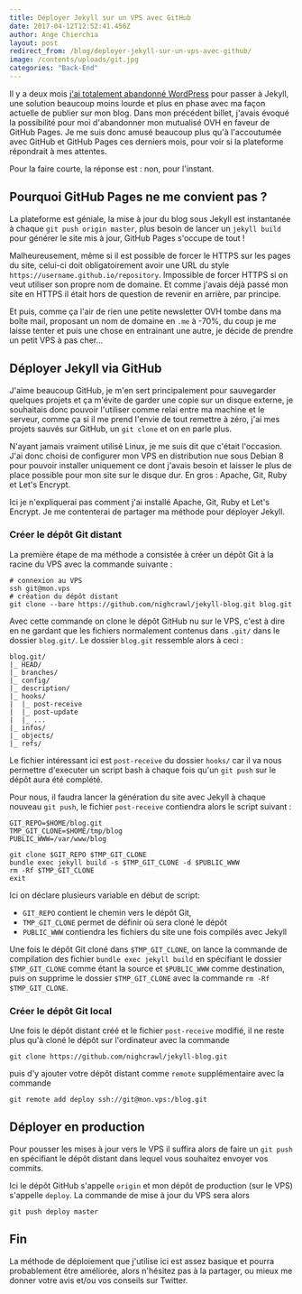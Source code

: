 ```yaml
---
title: Déployer Jekyll sur un VPS avec GitHub
date: 2017-04-12T12:52:41.456Z
author: Ange Chierchia
layout: post
redirect_from: /blog/deployer-jekyll-sur-un-vps-avec-github/
image: /contents/uploads/git.jpg
categories: "Back-End"
---
```


Il y a deux mois [j'ai totalement abandonné WordPress][1] pour passer à Jekyll, une solution beaucoup moins lourde et plus en phase avec ma façon actuelle de publier sur mon blog. Dans mon précédent billet, j'avais évoqué la possibilité pour moi d'abandonner mon mutualisé OVH en faveur de GitHub Pages.
Je me suis donc amusé beaucoup plus qu'à l'accoutumée avec GitHub et GitHub Pages ces derniers mois, pour voir si la plateforme répondrait à mes attentes.<!--more-->

Pour la faire courte, la réponse est : non, pour l'instant.

## Pourquoi GitHub Pages ne me convient pas ?

La plateforme est géniale, la mise à jour du blog sous Jekyll est instantanée à chaque `git push origin master`, plus besoin de lancer un `jekyll build` pour générer le site mis à jour, GitHub Pages s'occupe de tout !

Malheureusement, même si il est possible de forcer le HTTPS sur les pages du site, celui-ci doit obligatoirement avoir une URL du style `https://username.github.io/repository`. Impossible de forcer HTTPS si on veut utiliser son propre nom de domaine. Et comme j'avais déjà passé mon site en HTTPS il était hors de question de revenir en arrière, par principe.

Et puis, comme ça l'air de rien une petite newsletter OVH tombe dans ma boîte mail, proposant un nom de domaine en `.me` à -70%, du coup je me laisse tenter et puis une chose en entrainant une autre, je décide de prendre un petit VPS à pas cher...

## Déployer Jekyll via GitHub

J'aime beaucoup GitHub, je m'en sert principalement pour sauvegarder quelques projets et ça m'évite de garder une copie sur un disque externe, je souhaitais donc pouvoir l'utiliser comme relai entre ma machine et le serveur, comme ça si il me prend l'envie de tout remettre à zéro, j'ai mes projets sauvés sur GitHub, un `git clone` et on en parle plus.

N'ayant jamais vraiment utilisé Linux, je me suis dit que c'était l'occasion. J'ai donc choisi de configurer mon VPS en distribution nue sous Debian 8 pour pouvoir installer uniquement ce dont j'avais besoin et laisser le plus de place possible pour mon site sur le disque dur. En gros :  Apache, Git, Ruby et Let's Encrypt.

Ici je n'expliquerai pas comment j'ai installé Apache, Git, Ruby et Let's Encrypt. Je me contenterai de partager ma méthode pour déployer Jekyll.

### Créer le dépôt Git distant

La première étape de ma méthode a consistée à créer un dépôt Git à la racine du VPS avec la commande suivante :

    # connexion au VPS
    ssh git@mon.vps
    # création du dépôt distant
    git clone --bare https://github.com/nighcrawl/jekyll-blog.git blog.git

Avec cette commande on clone le dépôt GitHub nu sur le VPS, c'est à dire en ne gardant que les fichiers normalement contenus dans `.git/` dans le dossier `blog.git/`. Le dossier `blog.git` ressemble alors à ceci :

    blog.git/
    |_ HEAD/
    |_ branches/
    |_ config/
    |_ description/
    |_ hooks/
    |  |_ post-receive
    |  |_ post-update
    |  |_ ...
    |_ infos/
    |_ objects/
    |_ refs/

Le fichier intéressant ici est `post-receive` du dossier `hooks/` car il va nous permettre d'executer un script bash à chaque fois qu'un `git push` sur le dépôt aura été complété. 

Pour nous, il faudra lancer la génération du site avec Jekyll à chaque nouveau `git push`, le fichier `post-receive` contiendra alors le script suivant : 

    GIT_REPO=$HOME/blog.git
    TMP_GIT_CLONE=$HOME/tmp/blog
    PUBLIC_WWW=/var/www/blog

    git clone $GIT_REPO $TMP_GIT_CLONE
    bundle exec jekyll build -s $TMP_GIT_CLONE -d $PUBLIC_WWW
    rm -Rf $TMP_GIT_CLONE
    exit

Ici on déclare plusieurs variable en début de script: 
* `GIT_REPO` contient le chemin vers le dépôt Git,
* `TMP_GIT_CLONE` permet de définir où sera cloné le dépôt
* `PUBLIC_WWW` contiendra les fichiers du site une fois compilés avec Jekyll

Une fois le dépôt Git cloné dans `$TMP_GIT_CLONE`, on lance la commande de compilation des fichier `bundle exec jekyll build` en spécifiant le dossier `$TMP_GIT_CLONE` comme étant la source et `$PUBLIC_WWW` comme destination, puis on supprime le dossier `$TMP_GIT_CLONE` avec la commande `rm -Rf $TMP_GIT_CLONE`.

### Créer le dépôt Git local

Une fois le dépôt distant créé et le fichier `post-receive` modifié, il ne reste plus qu'à cloné le dépôt sur l'ordinateur avec la commande 

    git clone https://github.com/nighcrawl/jekyll-blog.git

puis d'y ajouter votre dépôt distant comme `remote` supplémentaire avec la commande

    git remote add deploy ssh://git@mon.vps:/blog.git

## Déployer en production

Pour pousser les mises à jour vers le VPS il suffira alors de faire un `git push` en spécifiant le dépôt distant dans lequel vous souhaitez envoyer vos commits. 

Ici le dépôt GitHub s'appelle `origin` et mon dépôt de production (sur le VPS) s'appelle `deploy`. La commande de mise à jour du VPS sera alors

    git push deploy master

## Fin

La méthode de déploiement que j'utilise ici est assez basique et pourra probablement être améliorée, alors n'hésitez pas à la partager, ou mieux me donner votre avis et/ou vos conseils sur Twitter.

[1]: https://chierchia.fr/blog/jekyll/